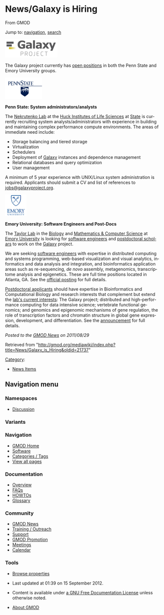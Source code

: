 <div id="mw-page-base" class="noprint">

</div>

<div id="mw-head-base" class="noprint">

</div>

<div id="content" class="mw-body" role="main">

<span id="top"></span>

<div id="mw-js-message" style="display:none;">

</div>



# <span dir="auto">News/Galaxy is Hiring</span>

<div id="bodyContent">

<div id="siteSub">

From GMOD

</div>

<div id="contentSub">

</div>

<div id="jump-to-nav" class="mw-jump">

Jump to: [navigation](#mw-navigation), [search](#p-search)

</div>

<div id="mw-content-text" class="mw-content-ltr" lang="en" dir="ltr">

<div class="floatright">

<a href="http://galaxyproject.org/wiki/News/Galaxy%20is%20Hiring"
rel="nofollow" title="Galaxy Project is hiring"><img
src="../../mediawiki/images/thumb/c/c7/GalaxyLogoBigger.png/170px-GalaxyLogoBigger.png"
srcset="../../mediawiki/images/thumb/c/c7/GalaxyLogoBigger.png/255px-GalaxyLogoBigger.png 1.5x, ../../mediawiki/images/thumb/c/c7/GalaxyLogoBigger.png/340px-GalaxyLogoBigger.png 2x"
width="170" height="60" alt="Galaxy Project is hiring" /></a>

</div>

The Galaxy project currently has
<a href="http://galaxyproject.org/wiki/News/Galaxy%20is%20Hiring"
class="external text" rel="nofollow">open positions</a> in both the Penn
State and Emory University groups.

<div class="floatright">

<a href="../File:PennState.gif" class="image"
title="Galaxy is hiring"><img
src="../../mediawiki/images/8/83/PennState.gif" width="121" height="70"
alt="Galaxy is hiring" /></a>

</div>

**Penn State: System administrators/analysts**

The <a href="http://www.bx.psu.edu/~anton/" class="external text"
rel="nofollow">Nekrutenko Lab</a> at the
<a href="http://www.huck.psu.edu/" class="external text"
rel="nofollow">Huck Institutes of Life Sciences</a> at
<a href="http://psu.edu/%7CPenn" class="external text"
rel="nofollow">State</a> is currently recruiting system
analysts/administrators with experience in building and maintaining
complex performance compute environments. The areas of immediate need
include:

- Storage balancing and tiered storage
- Virtualization
- Schedulers
- Deployment of [Galaxy](../Galaxy.1 "Galaxy") instances and dependence
  management
- Relational databases and query optimization
- User management

A minimum of 5 year experience with UNIX/Linux system administration is
required. Applicants should submit a CV and list of references to
<a href="mailto:jobs@galaxyproject.org" class="external text"
rel="nofollow">jobs@galaxyproject.org</a>.

<div class="floatright">

<a href="http://bx.mathcs.emory.edu/joining/" rel="nofollow"
title="Openings at Emory University"><img
src="../../mediawiki/images/7/7a/EmoryLogoSmall.gif" width="70"
height="70" alt="Openings at Emory University" /></a>

</div>

**Emory University: Software Engineers and Post-Docs**

The <a href="http://bx.mathcs.emory.edu/" class="external text"
rel="nofollow">Taylor Lab</a> in the
<a href="http://www.biology.emory.edu" class="external text"
rel="nofollow">Biology</a> and
<a href="http://www.mathcs.emory.edu" class="external text"
rel="nofollow">Mathematics &amp; Computer Science</a> at
<a href="http://emory.edu/" class="external text" rel="nofollow">Emory
University</a> is looking for
<a href="http://bx.mathcs.emory.edu/joining/sw/" class="external text"
rel="nofollow">software engineers</a> and
<a href="http://bx.mathcs.emory.edu/joining/postdocs/"
class="external text" rel="nofollow">postdoctoral scholars</a> to work
on the [Galaxy](../Galaxy.1 "Galaxy") project.

We are seeking
<a href="http://bx.mathcs.emory.edu/joining/sw/" class="external text"
rel="nofollow">software engineers</a> with expertise in distributed
computing and systems programming, web-based visualization and visual
analytics, informatics and data analysis and integration, and
bioinformatics application areas such as re-sequencing, *de novo*
assembly, metagenomics, transcriptome analysis and epigenetics. These
are full time positions located in Atlanta, GA. See the
<a href="http://bx.mathcs.emory.edu/joining/sw/" class="external text"
rel="nofollow">official posting</a> for full details.

<a href="http://bx.mathcs.emory.edu/joining/postdocs/"
class="external text" rel="nofollow">Postdoctoral applicants</a> should
have expertise in Bioinformatics and Computational Biology and research
interests that complement but extend the
<a href="http://bx.mathcs.emory.edu/research/" class="external text"
rel="nofollow">lab's current interests</a>: The Galaxy project;
distributed and high-performance computing for data intensive science;
vertebrate functional genomics; and genomics and epigenomic mechanisms
of gene regulation, the role of transcription factors and chromatin
structure in global gene expression, development, and differentiation.
See the <a href="http://bx.mathcs.emory.edu/joining/postdocs/"
class="external text" rel="nofollow">announcement</a> for full details.

  

<div class="newsfooter">

*Posted to the [GMOD News](../GMOD_News "GMOD News") on 2011/08/29*

</div>

</div>

<div class="printfooter">

Retrieved from
"<http://gmod.org/mediawiki/index.php?title=News/Galaxy_is_Hiring&oldid=21737>"

</div>

<div id="catlinks" class="catlinks">

<div id="mw-normal-catlinks" class="mw-normal-catlinks">

[Category](../Special%3ACategories "Special%3ACategories"):

- [News Items](../Category%3ANews_Items "Category%3ANews Items")

</div>

</div>

<div class="visualClear">

</div>

</div>

</div>

<div id="mw-navigation">

## Navigation menu

<div id="mw-head">



<div id="left-navigation">

<div id="p-namespaces" class="vectorTabs" role="navigation"
aria-labelledby="p-namespaces-label">

### Namespaces


- <span id="ca-talk"><a
  href="http://gmod.org/mediawiki/index.php?title=Talk:News/Galaxy_is_Hiring&amp;action=edit&amp;redlink=1"
  accesskey="t"
  title="Discussion about the content page [t]">Discussion</a></span>

</div>

<div id="p-variants" class="vectorMenu emptyPortlet" role="navigation"
aria-labelledby="p-variants-label">

### 

### Variants[](#)

<div class="menu">

</div>

</div>

</div>





</div>

</div>

</div>

<div id="mw-panel">

<div id="p-logo" role="banner">

<a href="../Main_Page"
style="background-image: url(../../images/GMOD-cogs.png);"
title="Visit the main page"></a>

</div>

<div id="p-Navigation" class="portal" role="navigation"
aria-labelledby="p-Navigation-label">

### Navigation

<div class="body">

- <span id="n-GMOD-Home">[GMOD Home](../Main_Page)</span>
- <span id="n-Software">[Software](../GMOD_Components)</span>
- <span id="n-Categories-.2F-Tags">[Categories /
  Tags](../Categories)</span>
- <span id="n-View-all-pages">[View all
  pages](../Special:AllPages)</span>

</div>

</div>

<div id="p-Documentation" class="portal" role="navigation"
aria-labelledby="p-Documentation-label">

### Documentation

<div class="body">

- <span id="n-Overview">[Overview](../Overview)</span>
- <span id="n-FAQs">[FAQs](../Category%3AFAQ)</span>
- <span id="n-HOWTOs">[HOWTOs](../Category%3AHOWTO)</span>
- <span id="n-Glossary">[Glossary](../Glossary)</span>

</div>

</div>

<div id="p-Community" class="portal" role="navigation"
aria-labelledby="p-Community-label">

### Community

<div class="body">

- <span id="n-GMOD-News">[GMOD News](../GMOD_News)</span>
- <span id="n-Training-.2F-Outreach">[Training /
  Outreach](../Training_and_Outreach)</span>
- <span id="n-Support">[Support](../Support)</span>
- <span id="n-GMOD-Promotion">[GMOD Promotion](../GMOD_Promotion)</span>
- <span id="n-Meetings">[Meetings](../Meetings)</span>
- <span id="n-Calendar">[Calendar](../Calendar)</span>

</div>

</div>

<div id="p-tb" class="portal" role="navigation"
aria-labelledby="p-tb-label">

### Tools

<div class="body">


- <span id="t-smwbrowselink"><a href="../Special%3ABrowse/News-2FGalaxy_is_Hiring"
  rel="smw-browse">Browse properties</a></span>


</div>

</div>

</div>

</div>

<div id="footer" role="contentinfo">

- <span id="footer-info-lastmod">Last updated at 01:39 on 15 September
  2012.</span>
<!-- - <span id="footer-info-viewcount">10,882 page views.</span> -->
- <span id="footer-info-copyright">Content is available under
  <a href="http://www.gnu.org/licenses/fdl-1.3.html" class="external"
  rel="nofollow">a GNU Free Documentation License</a> unless otherwise
  noted.</span>

<!-- -->

- <span id="footer-places-about">[About
  GMOD](../GMOD:About "GMOD:About")</span>

<!-- -->






</div>
